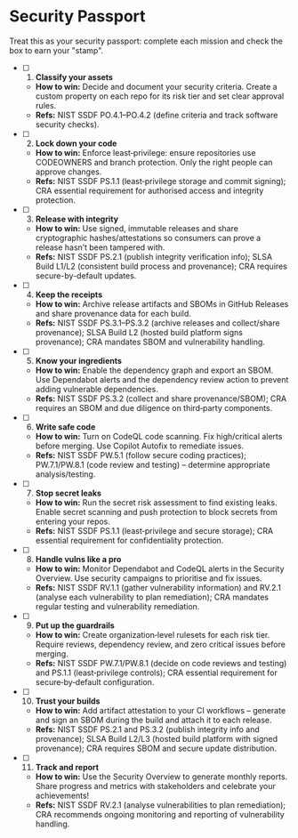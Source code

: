 # Security Passport

Treat this as your security passport: complete each mission and check the box to earn your "stamp".

- [ ] 1. **Classify your assets**  
  - **How to win:** Decide and document your security criteria. Create a custom property on each repo for its risk tier and set clear approval rules.  
  - **Refs:** NIST SSDF PO.4.1–PO.4.2 (define criteria and track software security checks).

- [ ] 2. **Lock down your code**  
  - **How to win:** Enforce least‑privilege: ensure repositories use CODEOWNERS and branch protection. Only the right people can approve changes.  
  - **Refs:** NIST SSDF PS.1.1 (least‑privilege storage and commit signing); CRA essential requirement for authorised access and integrity protection.

- [ ] 3. **Release with integrity**  
  - **How to win:** Use signed, immutable releases and share cryptographic hashes/attestations so consumers can prove a release hasn’t been tampered with.  
  - **Refs:** NIST SSDF PS.2.1 (publish integrity verification info); SLSA Build L1/L2 (consistent build process and provenance); CRA requires secure-by-default updates.

- [ ] 4. **Keep the receipts**  
  - **How to win:** Archive release artifacts and SBOMs in GitHub Releases and share provenance data for each build.  
  - **Refs:** NIST SSDF PS.3.1–PS.3.2 (archive releases and collect/share provenance); SLSA Build L2 (hosted build platform signs provenance); CRA mandates SBOM and vulnerability handling.

- [ ] 5. **Know your ingredients**  
  - **How to win:** Enable the dependency graph and export an SBOM. Use Dependabot alerts and the dependency review action to prevent adding vulnerable dependencies.  
  - **Refs:** NIST SSDF PS.3.2 (collect and share provenance/SBOM); CRA requires an SBOM and due diligence on third‑party components.

- [ ] 6. **Write safe code**  
  - **How to win:** Turn on CodeQL code scanning. Fix high/critical alerts before merging. Use Copilot Autofix to remediate issues.  
  - **Refs:** NIST SSDF PW.5.1 (follow secure coding practices); PW.7.1/PW.8.1 (code review and testing) – determine appropriate analysis/testing.

- [ ] 7. **Stop secret leaks**  
  - **How to win:** Run the secret risk assessment to find existing leaks. Enable secret scanning and push protection to block secrets from entering your repos.  
  - **Refs:** NIST SSDF PS.1.1 (least‑privilege and secure storage); CRA essential requirement for confidentiality protection.

- [ ] 8. **Handle vulns like a pro**  
  - **How to win:** Monitor Dependabot and CodeQL alerts in the Security Overview. Use security campaigns to prioritise and fix issues.  
  - **Refs:** NIST SSDF RV.1.1 (gather vulnerability information) and RV.2.1 (analyse each vulnerability to plan remediation); CRA mandates regular testing and vulnerability remediation.

- [ ] 9. **Put up the guardrails**  
  - **How to win:** Create organization‑level rulesets for each risk tier. Require reviews, dependency review, and zero critical issues before merging.  
  - **Refs:** NIST SSDF PW.7.1/PW.8.1 (decide on code reviews and testing) and PS.1.1 (least‑privilege controls); CRA essential requirement for secure‑by‑default configuration.

- [ ] 10. **Trust your builds**  
  - **How to win:** Add artifact attestation to your CI workflows – generate and sign an SBOM during the build and attach it to each release.  
  - **Refs:** NIST SSDF PS.2.1 and PS.3.2 (publish integrity info and provenance); SLSA Build L2/L3 (hosted build platform with signed provenance); CRA requires SBOM and secure update distribution.

- [ ] 11. **Track and report**  
  - **How to win:** Use the Security Overview to generate monthly reports. Share progress and metrics with stakeholders and celebrate your achievements!  
  - **Refs:** NIST SSDF RV.2.1 (analyse vulnerabilities to plan remediation); CRA recommends ongoing monitoring and reporting of vulnerability handling.


